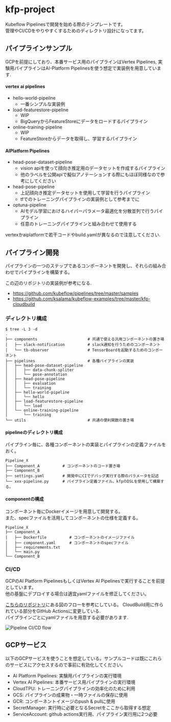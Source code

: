 # kfp-project

Kubeflow Pipelinesで開発を始める際のテンプレートです。  
管理やCI/CDをやりやすくするためのディレクトリ設計になってます。

## パイプラインサンプル

GCPを前提にしており、本番サービス用のパイプラインはVertex Pipelines, 実験用パイプラインはAI-Platform Pipelinesを使う想定で実装例を用意しています.

#### vertex ai pipelines
- hello-world-pipeilne
  - 一番シンプルな実装例
- load-featurestore-pipeline
  - WIP
  - BigQueryからFeatureStoreにデータをロードするパイプライン
- online-training-pipeline
  - WIP
  - FeatureStoreからデータを取得し、学習するパイプライン

#### AIPlatform Pipelines
- head-pose-dataset-pipeline
  - vision apiを使って顔向き推定用のデータセットを作成するパイプライン
  - 他のラベルを公開apiで擬似アノテーションする際にもほぼ同様なので参考にしてください
- head-pose-pipeline
  - 上記顔向き推定データセットを使用して学習を行うパイプライン
  - tfでのトレーニングパイプラインの実装例として参考までに
- optuna-pipeline
  - AIモデル学習におけるハイパーパラメータ最適化を分散並列で行うパイプライン
  - 任意のトレーニングパイプラインと組み合わせて使用する

vertexかaiplatformで若干コードやbuild.yamlが異なるので注意してください.

## パイプライン開発

パイプラインの一つのステップであるコンポーネントを開発し、それらの組み合わせでパイプラインを構築する。

この辺のリポジトリの実装例が参考になる.
- https://github.com/kubeflow/pipelines/tree/master/samples
- https://github.com/ksalama/kubeflow-examples/tree/master/kfp-cloudbuild

### ディレクトリ構成

```
$ tree -L 3 -d
.
├── components                      # 共通で使える汎用コンポーネントの置き場
│   ├── slack-notification          # slack通知を行うためのコンポーネント
│   └── tb-observer                 # TensorBoardを起動するためのコンポーネント
├── pipelines                       # 各種パイプラインの実装
│   ├── head-pose-dataset-pipeline
│   │   ├── data-chunk-spliter
│   │   └── pose-annotation
│   ├── head-pose-pipeline
│   │   ├── evaluation
│   │   └── training
│   ├── hello-world-pipeline
│   │   └── hello
│   ├── load-featurestore-pipeline
│   │   └── load
│   └── online-training-pipeline
│       └── training
└── utils                           # 共通の便利関数の置き場
```

#### pipelineのディレクトリ構成
パイプライン毎に、各種コンポーネントの実装とパイプラインの定義ファイルをおく。

```
Pipeline_X
├── Component_A          # コンポーネントのコード置き場
├── Component_B
├── settings.yaml        # 開発中にCIでデバッグ実行する際のパラメータを記述
└── xxx-pipeline.py      # パイプライン定義ファイル。kfpのDSLを使用して構築する。
```

#### componentの構成
コンポーネント毎にDockerイメージを用意して開発する。  
また、specファイルを活用してコンポーネントの仕様を定義する。

```
Pipeline_X
├── Component_A
│   ├── Dockerfile          # コンポーネントのイメージファイル
│   ├── component.yaml      # コンポーネントのspecファイル
│   ├── requirements.txt
│   └── main.py
└── Component_B
```

### CI/CD

GCPのAI Platform PipelinesもしくはVertex AI Pipelinesで実行することを前提としています。  
他の基盤にデプロイする場合は適宜yamlファイルを修正してください。

[こちらのリポジトリ](https://github.com/ksalama/kubeflow-examples/tree/master/kfp-cloudbuild)にある図のフローを参考にしている。
CloudBuild用に作られている部分をGitHub Actionsに変更している.  
パイプラインごとにyamlファイルを用意する必要があります.

![Pipeline CI/CD flow](https://github.com/ksalama/kubeflow-examples/raw/master/kfp-cloudbuild/resources/cloudbuild-steps.png)

## GCPサービス

以下のGCPサービスを使うことを想定している。サンプルコードは既にこれらのサービスにアクセスするので事前に有効化してください。

- AI Platform Pipelines: 実験用パイプラインの実行環境
- Vertex AI Pipelines: 本番サービス用パイプラインの実行環境
- CloudTPU: トレーニングパイプラインの効率化のために利用
- GCS: パイプラインの成果物・一時ファイルの保存に使用
- GCR: コンポーネントイメージのpush & pullに使用
- SecretManager: 実行時に必要となるSecretをここから取得する想定
- ServiceAccount: github actions実行用、パイプライン実行用に2つ必要
